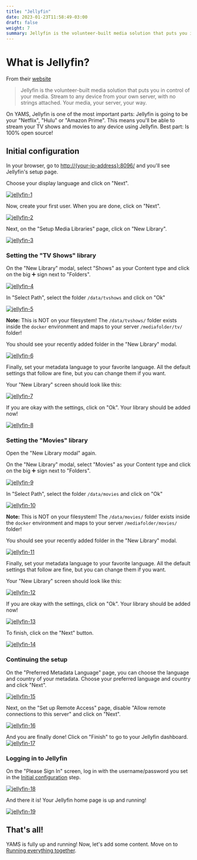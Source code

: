 ```yaml
---
title: "Jellyfin"
date: 2023-01-23T11:58:49-03:00
draft: false
weight: 7
summary: Jellyfin is the volunteer-built media solution that puts you in control of your media. Stream to any device from your own server, with no strings attached. Your media, your server, your way.
---
```


# What is Jellyfin?

From their [website](https://jellyfin.org/)

> Jellyfin is the volunteer-built media solution that puts you in control of your media. Stream to any device from your own server, with no strings attached. Your media, your server, your way.

On YAMS, Jellyfin is one of the most important parts: Jellyfin is going to be your "Netflix", "Hulu" or "Amazon Prime". This means you'll be able to stream your TV shows and movies to any device using Jellyfin. Best part: Is 100% open source!

## Initial configuration

In your browser, go to [http://{your-ip-address}:8096/]() and you'll see Jellyfin's setup page.

Choose your display language and click on "Next".

[![jellyfin-1](/pics/jellyfin-1.png)](/pics/jellyfin-1.png)

Now, create your first user. When you are done, click on "Next".

[![jellyfin-2](/pics/jellyfin-2.png)](/pics/jellyfin-2.png)

Next, on the "Setup Media Libraries" page, click on "New Library".

[![jellyfin-3](/pics/jellyfin-3.png)](/pics/jellyfin-3.png)

### Setting the "TV Shows" library

On the "New Library" modal, select "Shows" as your Content type and click on the big ➕ sign next to "Folders".

[![jellyfin-4](/pics/jellyfin-4.png)](/pics/jellyfin-4.png)

In "Select Path", select the folder `/data/tvshows` and click on "Ok"

[![jellyfin-5](/pics/jellyfin-5.png)](/pics/jellyfin-5.png)

**Note:** This is NOT on your filesystem! The `/data/tvshows/` folder exists inside the `docker` environment and maps to your server `/mediafolder/tv/` folder!


You should see your recently added folder in the "New Library" modal.

[![jellyfin-6](/pics/jellyfin-6.png)](/pics/jellyfin-6.png)

Finally, set your metadata language to your favorite language. All the default settings that follow are fine, but you can change them if you want. 

Your "New Library" screen should look like this:

[![jellyfin-7](/pics/jellyfin-7.png)](/pics/jellyfin-7.png)

If you are okay with the settings, click on "Ok". Your library should be added now!

[![jellyfin-8](/pics/jellyfin-8.png)](/pics/jellyfin-8.png)


### Setting the "Movies" library

Open the "New Library modal" again.

On the "New Library" modal, select "Movies" as your Content type and click on the big ➕ sign next to "Folders".

[![jellyfin-9](/pics/jellyfin-9.png)](/pics/jellyfin-9.png)

In "Select Path", select the folder `/data/movies` and click on "Ok"

[![jellyfin-10](/pics/jellyfin-10.png)](/pics/jellyfin-10.png)

**Note:** This is NOT on your filesystem! The `/data/movies/` folder exists inside the `docker` environment and maps to your server `/mediafolder/movies/` folder!


You should see your recently added folder in the "New Library" modal.

[![jellyfin-11](/pics/jellyfin-11.png)](/pics/jellyfin-11.png)

Finally, set your metadata language to your favorite language. All the default settings that follow are fine, but you can change them if you want. 

Your "New Library" screen should look like this:

[![jellyfin-12](/pics/jellyfin-12.png)](/pics/jellyfin-12.png)

If you are okay with the settings, click on "Ok". Your library should be added now!

[![jellyfin-13](/pics/jellyfin-13.png)](/pics/jellyfin-13.png)

To finish, click on the "Next" button.

[![jellyfin-14](/pics/jellyfin-14.png)](/pics/jellyfin-14.png)

### Continuing the setup

On the "Preferred Metadata Language" page, you can choose the language and country of your metadata. Choose your preferred language and country and click "Next".

[![jellyfin-15](/pics/jellyfin-15.png)](/pics/jellyfin-15.png)

Next, on the "Set up Remote Access" page, disable "Allow remote connections to this server" and click on "Next".

[![jellyfin-16](/pics/jellyfin-16.png)](/pics/jellyfin-16.png)

And you are finally done! Click on "Finish" to go to your Jellyfin dashboard.
[![jellyfin-17](/pics/jellyfin-17.png)](/pics/jellyfin-17.png)

### Logging in to Jellyfin

On the "Please Sign In" screen, log in with the username/password you set in the [Initial configuration](#initial-configuration) step.

[![jellyfin-18](/pics/jellyfin-18.png)](/pics/jellyfin-18.png)

And there it is! Your Jellyfin home page is up and running!

[![jellyfin-19](/pics/jellyfin-19.png)](/pics/jellyfin-19.png)

## That's all!

YAMS is fully up and running! Now, let's add some content. Move on to [Running everything together](/config/running-everything-together).
